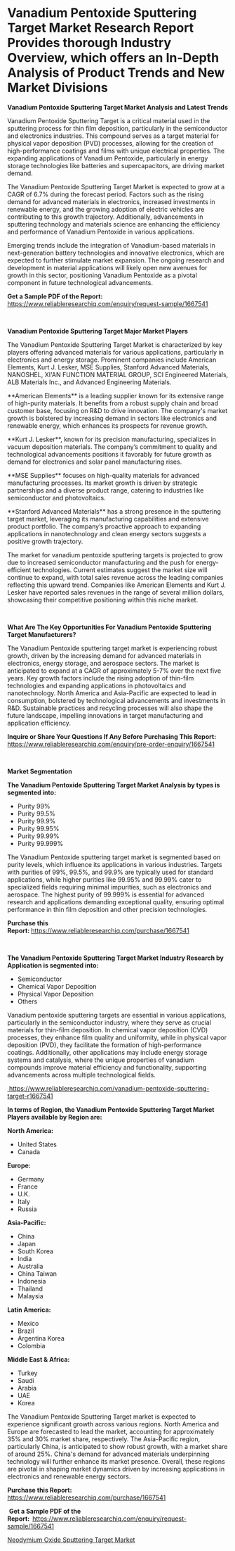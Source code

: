 <p><h1>Vanadium Pentoxide Sputtering Target Market Research Report Provides thorough Industry Overview, which offers an In-Depth Analysis of Product Trends and New Market Divisions</h1></p><p><strong>Vanadium Pentoxide Sputtering Target Market Analysis and Latest Trends</strong></p>
<p><p>Vanadium Pentoxide Sputtering Target is a critical material used in the sputtering process for thin film deposition, particularly in the semiconductor and electronics industries. This compound serves as a target material for physical vapor deposition (PVD) processes, allowing for the creation of high-performance coatings and films with unique electrical properties. The expanding applications of Vanadium Pentoxide, particularly in energy storage technologies like batteries and supercapacitors, are driving market demand.</p><p>The Vanadium Pentoxide Sputtering Target Market is expected to grow at a CAGR of 6.7% during the forecast period. Factors such as the rising demand for advanced materials in electronics, increased investments in renewable energy, and the growing adoption of electric vehicles are contributing to this growth trajectory. Additionally, advancements in sputtering technology and materials science are enhancing the efficiency and performance of Vanadium Pentoxide in various applications. </p><p>Emerging trends include the integration of Vanadium-based materials in next-generation battery technologies and innovative electronics, which are expected to further stimulate market expansion. The ongoing research and development in material applications will likely open new avenues for growth in this sector, positioning Vanadium Pentoxide as a pivotal component in future technological advancements.</p></p>
<p><strong>Get a Sample PDF of the Report:&nbsp;</strong> <a href="https://www.reliableresearchiq.com/enquiry/request-sample/1667541?utm_campaign=2926&utm_medium=2&utm_source=Github&utm_content=ia&utm_term=08032025&utm_id=vanadium-pentoxide-sputtering-target">https://www.reliableresearchiq.com/enquiry/request-sample/1667541</a></p>
<p>&nbsp;</p>
<p><strong>Vanadium Pentoxide Sputtering Target Major Market Players</strong></p>
<p><p>The Vanadium Pentoxide Sputtering Target Market is characterized by key players offering advanced materials for various applications, particularly in electronics and energy storage. Prominent companies include American Elements, Kurt J. Lesker, MSE Supplies, Stanford Advanced Materials, NANOSHEL, XI'AN FUNCTION MATERIAL GROUP, SCI Engineered Materials, ALB Materials Inc., and Advanced Engineering Materials.</p><p>**American Elements** is a leading supplier known for its extensive range of high-purity materials. It benefits from a robust supply chain and broad customer base, focusing on R&D to drive innovation. The company's market growth is bolstered by increasing demand in sectors like electronics and renewable energy, which enhances its prospects for revenue growth.</p><p>**Kurt J. Lesker**, known for its precision manufacturing, specializes in vacuum deposition materials. The company’s commitment to quality and technological advancements positions it favorably for future growth as demand for electronics and solar panel manufacturing rises.</p><p>**MSE Supplies** focuses on high-quality materials for advanced manufacturing processes. Its market growth is driven by strategic partnerships and a diverse product range, catering to industries like semiconductor and photovoltaics. </p><p>**Stanford Advanced Materials** has a strong presence in the sputtering target market, leveraging its manufacturing capabilities and extensive product portfolio. The company’s proactive approach to expanding applications in nanotechnology and clean energy sectors suggests a positive growth trajectory.</p><p>The market for vanadium pentoxide sputtering targets is projected to grow due to increased semiconductor manufacturing and the push for energy-efficient technologies. Current estimates suggest the market size will continue to expand, with total sales revenue across the leading companies reflecting this upward trend. Companies like American Elements and Kurt J. Lesker have reported sales revenues in the range of several million dollars, showcasing their competitive positioning within this niche market.</p></p>
<p>&nbsp;</p>
<p><strong>What Are The Key Opportunities For Vanadium Pentoxide Sputtering Target Manufacturers?</strong></p>
<p><p>The Vanadium Pentoxide sputtering target market is experiencing robust growth, driven by the increasing demand for advanced materials in electronics, energy storage, and aerospace sectors. The market is anticipated to expand at a CAGR of approximately 5-7% over the next five years. Key growth factors include the rising adoption of thin-film technologies and expanding applications in photovoltaics and nanotechnology. North America and Asia-Pacific are expected to lead in consumption, bolstered by technological advancements and investments in R&D. Sustainable practices and recycling processes will also shape the future landscape, impelling innovations in target manufacturing and application efficiency.</p></p>
<p><strong>Inquire or Share Your Questions If Any Before Purchasing This Report:</strong> <a href="https://www.reliableresearchiq.com/enquiry/pre-order-enquiry/1667541?utm_campaign=2926&utm_medium=2&utm_source=Github&utm_content=ia&utm_term=08032025&utm_id=vanadium-pentoxide-sputtering-target">https://www.reliableresearchiq.com/enquiry/pre-order-enquiry/1667541</a></p>
<p>&nbsp;</p>
<p><strong>Market Segmentation</strong></p>
<p><strong>The Vanadium Pentoxide Sputtering Target Market Analysis by types is segmented into:</strong></p>
<p><ul><li>Purity 99%</li><li>Purity 99.5%</li><li>Purity 99.9%</li><li>Purity 99.95%</li><li>Purity 99.99%</li><li>Purity 99.999%</li></ul></p>
<p><p>The Vanadium Pentoxide sputtering target market is segmented based on purity levels, which influence its applications in various industries. Targets with purities of 99%, 99.5%, and 99.9% are typically used for standard applications, while higher purities like 99.95% and 99.99% cater to specialized fields requiring minimal impurities, such as electronics and aerospace. The highest purity of 99.999% is essential for advanced research and applications demanding exceptional quality, ensuring optimal performance in thin film deposition and other precision technologies.</p></p>
<p><strong>Purchase this Report:&nbsp;</strong><a href="https://www.reliableresearchiq.com/purchase/1667541?utm_campaign=2926&utm_medium=2&utm_source=Github&utm_content=ia&utm_term=08032025&utm_id=vanadium-pentoxide-sputtering-target">https://www.reliableresearchiq.com/purchase/1667541</a></p>
<p>&nbsp;</p>
<p><strong>The Vanadium Pentoxide Sputtering Target Market Industry Research by Application is segmented into:</strong></p>
<p><ul><li>Semiconductor</li><li>Chemical Vapor Deposition</li><li>Physical Vapor Deposition</li><li>Others</li></ul></p>
<p><p>Vanadium pentoxide sputtering targets are essential in various applications, particularly in the semiconductor industry, where they serve as crucial materials for thin-film deposition. In chemical vapor deposition (CVD) processes, they enhance film quality and uniformity, while in physical vapor deposition (PVD), they facilitate the formation of high-performance coatings. Additionally, other applications may include energy storage systems and catalysis, where the unique properties of vanadium compounds improve material efficiency and functionality, supporting advancements across multiple technological fields.</p></p>
<p><a href="https://www.reliableresearchiq.com/vanadium-pentoxide-sputtering-target-r1667541?utm_campaign=2926&utm_medium=2&utm_source=Github&utm_content=ia&utm_term=08032025&utm_id=vanadium-pentoxide-sputtering-target">&nbsp;https://www.reliableresearchiq.com/vanadium-pentoxide-sputtering-target-r1667541</a></p>
<p><strong>In terms of Region, the Vanadium Pentoxide Sputtering Target Market Players available by Region are:</strong></p>
<p>
    <p> <strong> North America: </strong>
        <ul>
            <li>United States</li>
            <li>Canada</li>
        </ul>
        </p> 
    <p> <strong> Europe: </strong>
        <ul>
            <li>Germany</li>
            <li>France</li>
            <li>U.K.</li>
            <li>Italy</li>
            <li>Russia</li>
        </ul>
        </p> 
    <p> <strong> Asia-Pacific: </strong>
        <ul>
            <li>China</li>
            <li>Japan</li>
            <li>South Korea</li>
            <li>India</li>
            <li>Australia</li>
            <li>China Taiwan</li>
            <li>Indonesia</li>
            <li>Thailand</li>
            <li>Malaysia</li>
        </ul>
        </p> 
    <p> <strong> Latin America: </strong>
        <ul>
            <li>Mexico</li>
            <li>Brazil</li>
            <li>Argentina Korea</li>
            <li>Colombia</li>
        </ul>
        </p> 
    <p> <strong> Middle East & Africa: </strong>
        <ul>
            <li>Turkey</li>
            <li>Saudi</li>
            <li>Arabia</li>
            <li>UAE</li>
            <li>Korea</li>
        </ul>
    </p>
    </p>
<p><p>The Vanadium Pentoxide Sputtering Target market is expected to experience significant growth across various regions. North America and Europe are forecasted to lead the market, accounting for approximately 35% and 30% market share, respectively. The Asia-Pacific region, particularly China, is anticipated to show robust growth, with a market share of around 25%. China's demand for advanced materials underpinning technology will further enhance its market presence. Overall, these regions are pivotal in shaping market dynamics driven by increasing applications in electronics and renewable energy sectors.</p></p>
<p><strong>Purchase this Report: </strong><a href="https://www.reliableresearchiq.com/purchase/1667541?utm_campaign=2926&utm_medium=2&utm_source=Github&utm_content=ia&utm_term=08032025&utm_id=vanadium-pentoxide-sputtering-target">https://www.reliableresearchiq.com/purchase/1667541</a></p>
<p>&nbsp;<strong>Get a Sample PDF of the Report:&nbsp;&nbsp;</strong><a href="https://www.reliableresearchiq.com/enquiry/request-sample/1667541?utm_campaign=2926&utm_medium=2&utm_source=Github&utm_content=ia&utm_term=08032025&utm_id=vanadium-pentoxide-sputtering-target">https://www.reliableresearchiq.com/enquiry/request-sample/1667541</a></p>
<p><strong></strong></p>
<p><p><a href="https://github.com/sefathlehki/Market-Research-Report-List-1/blob/main/neodymium-oxide-sputtering-target-market.md?utm_campaign=2926&utm_medium=2&utm_source=Github&utm_content=ia&utm_term=08032025&utm_id=vanadium-pentoxide-sputtering-target">Neodymium Oxide Sputtering Target Market</a></p></p>